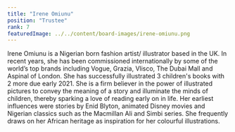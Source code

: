 ```yaml
---
title: "Irene Omiunu"
position: "Trustee"
rank: 7
featuredImage: ../../content/board-images/irene-omiunu.png
---
```


Irene Omiunu is a Nigerian born fashion artist/ illustrator based in the UK.
In recent years, she has been commissioned internationally by some of the world’s top brands including Vogue, Grazia, Vlisco, The Dubai Mall and Aspinal of London.
She has successfully illustrated 3 children's books with 2 more due early 2021. She is a firm believer in the power of illustrated pictures to convey the meaning of a story and illuminate the minds of children, thereby sparking a love of reading early on in life.
Her earliest influences were stories by Enid Blyton, animated Disney movies and Nigerian classics such as the Macmillan Ali and Simbi series.
She frequently draws on her African heritage as inspiration for her colourful illustrations.
